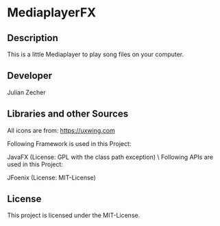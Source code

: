 # MediaplayerFX

## Description

This is a little Mediaplayer to play song files on your computer.

## Developer

Julian Zecher

## Libraries and other Sources

All icons are from: https://uxwing.com

Following Framework is used in this Project:

JavaFX (License: GPL with the class path exception)
\\
Following APIs are used in this Project:

JFoenix (License: MIT-License)

## License

This project is licensed under the MIT-License.

